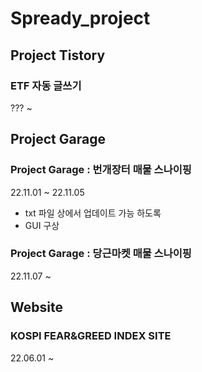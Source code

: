 # Spready_project

## Project Tistory

### ETF 자동 글쓰기
??? ~ 


## Project Garage

### Project Garage : 번개장터 매물 스나이핑
22.11.01 ~ 22.11.05

- txt 파일 상에서 업데이트 가능 하도록
- GUI 구상

### Project Garage : 당근마켓 매물 스나이핑
22.11.07 ~ 

## Website

### KOSPI FEAR&GREED INDEX SITE
22.06.01 ~ 
